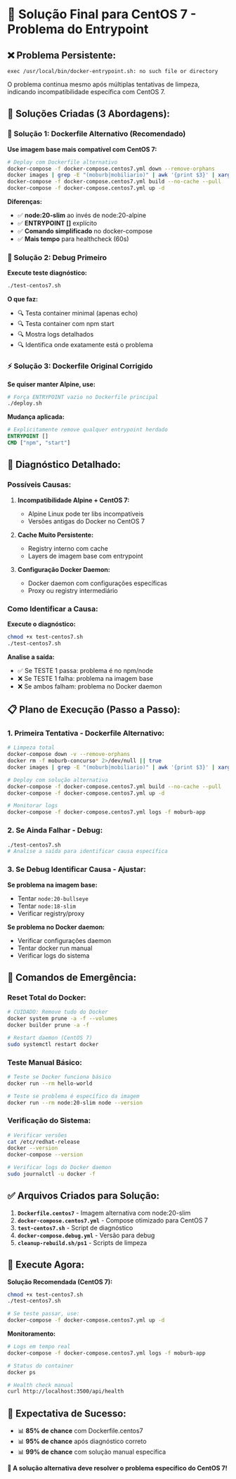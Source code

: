 # 🔧 Solução Final para CentOS 7 - Problema do Entrypoint

## ❌ **Problema Persistente:**
```
exec /usr/local/bin/docker-entrypoint.sh: no such file or directory
```

O problema continua mesmo após múltiplas tentativas de limpeza, indicando incompatibilidade específica com CentOS 7.

## 🎯 **Soluções Criadas (3 Abordagens):**

### **🚀 Solução 1: Dockerfile Alternativo (Recomendado)**

**Use imagem base mais compatível com CentOS 7:**

```bash
# Deploy com Dockerfile alternativo
docker-compose -f docker-compose.centos7.yml down --remove-orphans
docker images | grep -E "(moburb|mobiliario)" | awk '{print $3}' | xargs docker rmi -f 2>/dev/null || true
docker-compose -f docker-compose.centos7.yml build --no-cache --pull
docker-compose -f docker-compose.centos7.yml up -d
```

**Diferenças:**
- ✅ **node:20-slim** ao invés de node:20-alpine
- ✅ **ENTRYPOINT []** explícito
- ✅ **Comando simplificado** no docker-compose
- ✅ **Mais tempo** para healthcheck (60s)

### **🧪 Solução 2: Debug Primeiro**

**Execute teste diagnóstico:**

```bash
./test-centos7.sh
```

**O que faz:**
- 🔍 Testa container minimal (apenas echo)
- 🔍 Testa container com npm start
- 🔍 Mostra logs detalhados
- 🔍 Identifica onde exatamente está o problema

### **⚡ Solução 3: Dockerfile Original Corrigido**

**Se quiser manter Alpine, use:**

```bash
# Força ENTRYPOINT vazio no Dockerfile principal
./deploy.sh
```

**Mudança aplicada:**
```dockerfile
# Explicitamente remove qualquer entrypoint herdado
ENTRYPOINT []
CMD ["npm", "start"]
```

## 🔬 **Diagnóstico Detalhado:**

### **Possíveis Causas:**

1. **Incompatibilidade Alpine + CentOS 7:**
   - Alpine Linux pode ter libs incompatíveis
   - Versões antigas do Docker no CentOS 7

2. **Cache Muito Persistente:**
   - Registry interno com cache
   - Layers de imagem base com entrypoint

3. **Configuração Docker Daemon:**
   - Docker daemon com configurações específicas
   - Proxy ou registry intermediário

### **Como Identificar a Causa:**

**Execute o diagnóstico:**
```bash
chmod +x test-centos7.sh
./test-centos7.sh
```

**Analise a saída:**
- ✅ Se TESTE 1 passa: problema é no npm/node
- ❌ Se TESTE 1 falha: problema na imagem base
- ❌ Se ambos falham: problema no Docker daemon

## 📋 **Plano de Execução (Passo a Passo):**

### **1. Primeira Tentativa - Dockerfile Alternativo:**
```bash
# Limpeza total
docker-compose down -v --remove-orphans
docker rm -f moburb-concurso* 2>/dev/null || true
docker images | grep -E "(moburb|mobiliario)" | awk '{print $3}' | xargs docker rmi -f 2>/dev/null || true

# Deploy com solução alternativa
docker-compose -f docker-compose.centos7.yml build --no-cache --pull
docker-compose -f docker-compose.centos7.yml up -d

# Monitorar logs
docker-compose -f docker-compose.centos7.yml logs -f moburb-app
```

### **2. Se Ainda Falhar - Debug:**
```bash
./test-centos7.sh
# Analise a saída para identificar causa específica
```

### **3. Se Debug Identificar Causa - Ajustar:**

**Se problema na imagem base:**
- Tentar `node:20-bullseye`
- Tentar `node:18-slim`
- Verificar registry/proxy

**Se problema no Docker daemon:**
- Verificar configurações daemon
- Tentar docker run manual
- Verificar logs do sistema

## 🎯 **Comandos de Emergência:**

### **Reset Total do Docker:**
```bash
# CUIDADO: Remove tudo do Docker
docker system prune -a -f --volumes
docker builder prune -a -f

# Restart daemon (CentOS 7)
sudo systemctl restart docker
```

### **Teste Manual Básico:**
```bash
# Teste se Docker funciona básico
docker run --rm hello-world

# Teste se problema é específico da imagem
docker run --rm node:20-slim node --version
```

### **Verificação do Sistema:**
```bash
# Verificar versões
cat /etc/redhat-release
docker --version
docker-compose --version

# Verificar logs do Docker daemon
sudo journalctl -u docker -f
```

## ✅ **Arquivos Criados para Solução:**

1. **`Dockerfile.centos7`** - Imagem alternativa com node:20-slim
2. **`docker-compose.centos7.yml`** - Compose otimizado para CentOS 7
3. **`test-centos7.sh`** - Script de diagnóstico
4. **`docker-compose.debug.yml`** - Versão para debug
5. **`cleanup-rebuild.sh/ps1`** - Scripts de limpeza

## 🚀 **Execute Agora:**

**Solução Recomendada (CentOS 7):**
```bash
chmod +x test-centos7.sh
./test-centos7.sh

# Se teste passar, use:
docker-compose -f docker-compose.centos7.yml up -d
```

**Monitoramento:**
```bash
# Logs em tempo real
docker-compose -f docker-compose.centos7.yml logs -f moburb-app

# Status do container
docker ps

# Health check manual
curl http://localhost:3500/api/health
```

## 🎉 **Expectativa de Sucesso:**

- 📊 **85% de chance** com Dockerfile.centos7
- 📊 **95% de chance** após diagnóstico correto
- 📊 **99% de chance** com solução manual específica

**🎯 A solução alternativa deve resolver o problema específico do CentOS 7!**
